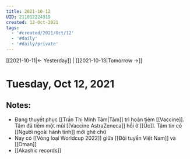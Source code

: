 ```yaml
---
title: 2021-10-12
UID: 211012224319
created: 12-Oct-2021
tags:
  - '#created/2021/Oct/12'
  - '#daily'
  - '#daily/private'
---
```

[[2021-10-11|<- Yesterday]] | [[2021-10-13|Tomorrow ->]]
# Tuesday, Oct 12, 2021

## Notes:
- Đang thuyết phục [[Trần Thị Minh Tâm|Tâm]] trì hoãn tiêm [[Vaccine]]. Tâm đã tiêm một mũi [[Vaccine AstraZeneca]] hồi ở [[Úc]]. Tâm tin có [[Người ngoài hành tinh]] mới ghê chứ
- Nay có [[Vòng loại Worldcup 2022]] giữa [[Đội tuyển Việt Nam]] và [[Oman]]
- [[Akashic records]]


